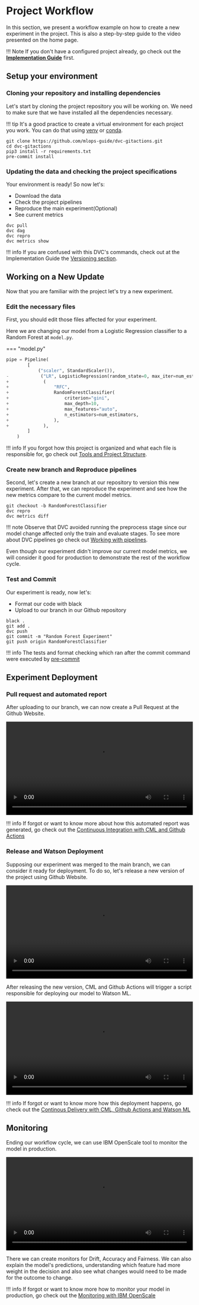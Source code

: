 # Project Workflow

In this section, we present a workflow example on how to create a new experiment in the project. This is also a step-by-step guide to the video presented on the home page.

!!! Note
        If you don't have a configured project already, go check out the [**Implementation Guide**](../Structure/project_structure/) first.


## Setup your environment

### Cloning your repository and installing dependencies

Let's start by cloning the project repository you will be working on. We need to make sure that we have installed all the dependencies necessary.

!!! tip
    It's a good practice to create a virtual environment for each project you work. You can do that using [venv](https://docs.python.org/3/library/venv.html) or [conda](https://conda.io/projects/conda/en/latest/user-guide/tasks/manage-environments.html).

<asciinema-player rows=18 theme="monokai" cols=200 src="../ASCII_cinema/workflow/part1.cast"></asciinema-player>
```
git clone https://github.com/mlops-guide/dvc-gitactions.git
cd dvc-gitactions
pip3 install -r requirements.txt
pre-commit install
```

### Updating the data and checking the project specifications

Your environment is ready! So now let's:

- Download the data
- Check the project pipelines
- Reproduce the main experiment(Optional)
- See current metrics

<asciinema-player rows=18 theme="monokai" cols=200 src="../ASCII_cinema/workflow/part2.cast"></asciinema-player>

```
dvc pull
dvc dag
dvc repro
dvc metrics show
```
!!! info
    If you are confused with this DVC's commands, check out at the Implementation Guide the [Versioning section](../Versionamento/index.md).

## Working on a New Update

Now that you are familiar with the project let's try a new experiment.

### Edit the necessary files

First, you should edit those files affected for your experiment. 

Here we are changing our model from a Logistic Regression classifier to a Random Forest at ```model.py```.


=== "model.py"
```python
pipe = Pipeline(
        [
            ("scaler", StandardScaler()),
-            ("LR", LogisticRegression(random_state=0, max_iter=num_estimators)),
+             (
+                 "RFC",
+                 RandomForestClassifier(
+                     criterion="gini",
+                     max_depth=10,
+                     max_features="auto",
+                     n_estimators=num_estimators,
+                 ),
+             ),
        ]
    )
```


!!! info
    If you forgot how this project is organized and what each file is responsible for, go check out [Tools and Project Structure](../Structure/project_structure.md).
    


### Create new branch and Reproduce pipelines

Second, let's create a new branch at our repository to version this new experiment. After that, we can reproduce the experiment and see how the new metrics compare to the current model metrics.

<asciinema-player rows=18 theme="monokai" cols=200 src="../ASCII_cinema/workflow/part3.cast"></asciinema-player>
```
git checkout -b RandomForestClassifier
dvc repro
dvc metrics diff
```

!!! note
    Observe that DVC avoided running the preprocess stage since our model change affected only the train and evaluate stages. To see more about DVC pipelines go check out [Working with pipelines](../Versionamento/pipelines_dvc.md).


Even though our experiment didn't improve our current model metrics, we will consider it good for production to demonstrate the rest of the workflow cycle.


### Test and Commit

Our experiment is ready, now let's:

- Format our code with black
- Upload to our branch in our Github repository


<asciinema-player rows=18 theme="monokai" cols=200 src="../ASCII_cinema/workflow/part4.cast"></asciinema-player>
```
black .
git add .
dvc push
git commit -m "Random Forest Experiment"
git push origin RandomForestClassifier
```

!!! info
    The tests and format checking which ran after the commit command were executed by [pre-commit](https://github.com/pre-commit/pre-commit)


## Experiment Deployment

### Pull request and automated report

After uploading to our branch, we can now create a Pull Request at the Github Website.

<video width="100%"  controls>
    <source src="../assets/workflow/create_pr.mp4" type="video/mp4">
</video>




!!! info
    If forgot or want to know more about how this automated report was generated, go check out the [Continuous Integration with CML and Github Actions](../CICD/cml_testing.md)

### Release and Watson Deployment

Supposing our experiment was merged to the main branch, we can consider it ready for deployment. To do so, let's release a new version of the project using Github Website.

<video width="100%"  controls>
    <source src="../assets/workflow/release_watson.mp4" type="video/mp4">
</video>

After releasing the new version, CML and Github Actions will trigger a script responsible for deploying our model to Watson ML.


<video width="100%"  controls>
    <source src="../assets/workflow/model_pred.mp4" type="video/mp4">
</video>

!!! info
    If forgot or want to know more how this deployment happens, go check out the [Continous Delivery with CML, Github Actions and Watson ML](../CICD/cml_deploy.md)

## Monitoring

Ending our workflow cycle, we can use IBM OpenScale tool to monitor the model in production.

<video width="100%"  controls>
    <source src="../assets/workflow/openscale.mp4" type="video/mp4">
</video>

There we can create monitors for Drift, Accuracy and Fairness. We can also explain the model's predictions, understanding which feature had more weight in the decision and also see what changes would need to be made for the outcome to change.

!!! info
    If forgot or want to know more how to monitor your model in production, go check out the [Monitoring with IBM OpenScale](../Openscale/index.md)




